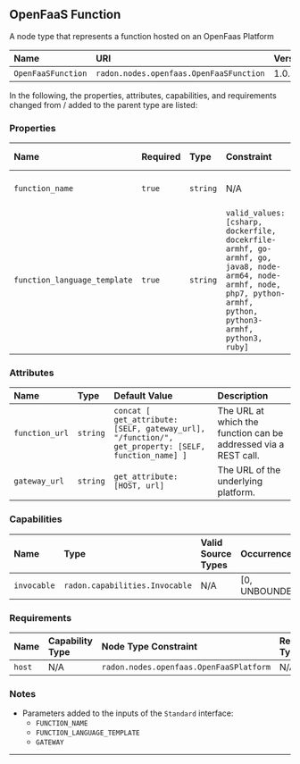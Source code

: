 ## OpenFaaS Function

A node type that represents a function hosted on an OpenFaas Platform

| Name | URI | Version | Derived From |
|:---- |:--- |:------- |:------------ |
| `OpenFaaSFunction` | `radon.nodes.openfaas.OpenFaaSFunction` | 1.0.0 | `radon.nodes.abstract.Function` |

In the following, the properties, attributes, capabilities, and requirements changed from / added to the parent type are listed:

### Properties

| Name | Required | Type | Constraint | Default Value | Description |
|:---- |:-------- |:---- |:---------- |:------------- |:----------- |
|`function_name`| `true` | `string` | N/A | N/A | The name of the function. |
|`function_language_template`| `true` | `string` | `valid_values: [csharp, dockerfile, docekrfile-armhf, go-armhf, go, java8, node-arm64, node-armhf, node, php7, python-armhf, python, python3-armhf, python3, ruby]` | N/A | The runtime of this function. |

### Attributes

| Name | Type | Default Value | Description |
|:---- |:---- |:------------- |:----------- |
| `function_url` | `string` | `concat [ get_attribute: [SELF, gateway_url], "/function/", get_property: [SELF, function_name] ]` | The URL at which the function can be addressed via a REST call. |
| `gateway_url` | `string` | `get_attribute: [HOST, url]` | The URL of the underlying platform. |

### Capabilities

| Name | Type | Valid Source Types | Occurrences |
|:---- |:---- |:------------------ |:----------- |
|`invocable`| `radon.capabilities.Invocable` | N/A | [0, UNBOUNDED] |

### Requirements

| Name | Capability Type | Node Type Constraint | Relationship Type | Occurrences |
|:---- |:--------------- |:-------------------- |:----------------- |:------------|
| `host` | N/A | `radon.nodes.openfaas.OpenFaaSPlatform` | N/A | [1,1] |

### Notes

* Parameters added to the inputs of the `Standard` interface:
    * `FUNCTION_NAME`
    * `FUNCTION_LANGUAGE_TEMPLATE`
    * `GATEWAY`

---
